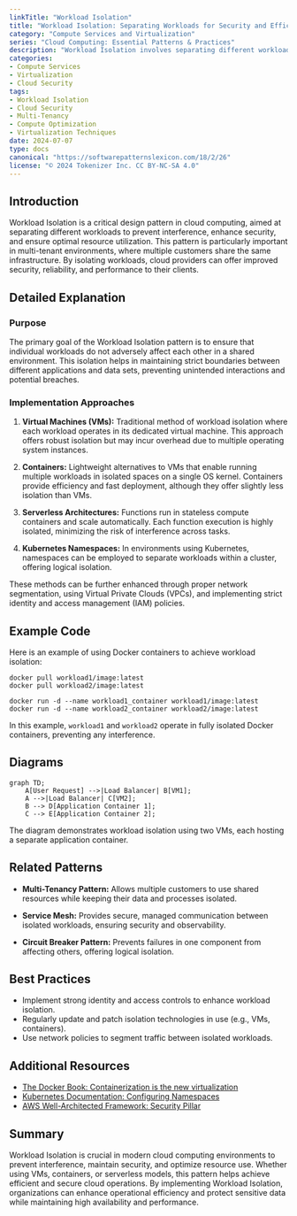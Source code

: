 ```yaml
---
linkTitle: "Workload Isolation"
title: "Workload Isolation: Separating Workloads for Security and Efficiency"
category: "Compute Services and Virtualization"
series: "Cloud Computing: Essential Patterns & Practices"
description: "Workload Isolation involves separating different workloads to prevent interference, enhance security, and ensure efficient resource utilization in cloud environments."
categories:
- Compute Services
- Virtualization
- Cloud Security
tags:
- Workload Isolation
- Cloud Security
- Multi-Tenancy
- Compute Optimization
- Virtualization Techniques
date: 2024-07-07
type: docs
canonical: "https://softwarepatternslexicon.com/18/2/26"
license: "© 2024 Tokenizer Inc. CC BY-NC-SA 4.0"
---
```


## Introduction

Workload Isolation is a critical design pattern in cloud computing, aimed at separating different workloads to prevent interference, enhance security, and ensure optimal resource utilization. This pattern is particularly important in multi-tenant environments, where multiple customers share the same infrastructure. By isolating workloads, cloud providers can offer improved security, reliability, and performance to their clients.

## Detailed Explanation

### Purpose

The primary goal of the Workload Isolation pattern is to ensure that individual workloads do not adversely affect each other in a shared environment. This isolation helps in maintaining strict boundaries between different applications and data sets, preventing unintended interactions and potential breaches.

### Implementation Approaches

1. **Virtual Machines (VMs):** Traditional method of workload isolation where each workload operates in its dedicated virtual machine. This approach offers robust isolation but may incur overhead due to multiple operating system instances.

2. **Containers:** Lightweight alternatives to VMs that enable running multiple workloads in isolated spaces on a single OS kernel. Containers provide efficiency and fast deployment, although they offer slightly less isolation than VMs.

3. **Serverless Architectures:** Functions run in stateless compute containers and scale automatically. Each function execution is highly isolated, minimizing the risk of interference across tasks.

4. **Kubernetes Namespaces:** In environments using Kubernetes, namespaces can be employed to separate workloads within a cluster, offering logical isolation.

These methods can be further enhanced through proper network segmentation, using Virtual Private Clouds (VPCs), and implementing strict identity and access management (IAM) policies.

## Example Code

Here is an example of using Docker containers to achieve workload isolation:

```shell
docker pull workload1/image:latest
docker pull workload2/image:latest

docker run -d --name workload1_container workload1/image:latest
docker run -d --name workload2_container workload2/image:latest
```

In this example, `workload1` and `workload2` operate in fully isolated Docker containers, preventing any interference.

## Diagrams

```mermaid
graph TD;
    A[User Request] -->|Load Balancer| B[VM1];
    A -->|Load Balancer| C[VM2];
    B --> D[Application Container 1];
    C --> E[Application Container 2];
```

The diagram demonstrates workload isolation using two VMs, each hosting a separate application container.

## Related Patterns

- **Multi-Tenancy Pattern:** Allows multiple customers to use shared resources while keeping their data and processes isolated.
  
- **Service Mesh:** Provides secure, managed communication between isolated workloads, ensuring security and observability.

- **Circuit Breaker Pattern:** Prevents failures in one component from affecting others, offering logical isolation.

## Best Practices

- Implement strong identity and access controls to enhance workload isolation.
- Regularly update and patch isolation technologies in use (e.g., VMs, containers).
- Use network policies to segment traffic between isolated workloads.

## Additional Resources

- [The Docker Book: Containerization is the new virtualization](https://www.docker.com/book/)
- [Kubernetes Documentation: Configuring Namespaces](https://kubernetes.io/docs/concepts/overview/working-with-objects/namespaces/)
- [AWS Well-Architected Framework: Security Pillar](https://aws.amazon.com/architecture/well-architected/)

## Summary

Workload Isolation is crucial in modern cloud computing environments to prevent interference, maintain security, and optimize resource use. Whether using VMs, containers, or serverless models, this pattern helps achieve efficient and secure cloud operations. By implementing Workload Isolation, organizations can enhance operational efficiency and protect sensitive data while maintaining high availability and performance.
